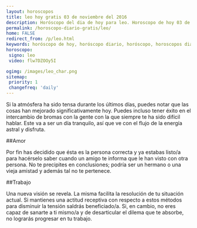 ```yaml
---
layout: horoscopos
title: leo hoy gratis 03 de noviembre del 2016 
description: Horóscopo del dia de hoy para leo. Horoscopo de hoy 03 de noviembre del 2016. Las predicciones de amor, trabajo, vida personal gratis.
permalink: /horoscopo-diario-gratis/leo/
home: FALSE
redirect_from: /p/leo.html
keywords: horóscopo de hoy, horóscopo diario, horóscopo, horoscopos diarios gratis del dia de hoy, horóscopo diario gratis,horóscopo 2016, horóscopo esperanza gracia, horoscopo leo hoy, horoscop, horóscopos gratis, horoscopo leo, horoscopo leo 2016, Tarot, Astrologia, Zodíaco, leo, horoscopo gratis
horoscopo:
 signo: leo
 video: flw7DZOOy5I

ogimg: /images/leo_char.png
sitemap:
 priority: 1
 changefreq: 'daily'
---
```



Si la atmósfera ha sido tensa durante los últimos días, puedes notar que las cosas han mejorado significativamente hoy. Puedes incluso tener éxito en el intercambio de bromas con la gente con la que siempre te ha sido difícil hablar. Este va a ser un día tranquilo, así que ve con el flujo de la energía astral y disfruta.

##Amor

Por fin has decidido que ésta es la persona correcta y ya estabas listo/a para hacérselo saber cuando un amigo te informa que le han visto con otra persona. No te precipites en conclusiones; podría ser un hermano o una vieja amistad y además tal no te pertenece.

##Trabajo

Una nueva visión se revela. La misma facilita la resolución de tu situación actual. Si mantienes una actitud receptiva con respecto a estos métodos para disminuir la tensión saldrás beneficiado/a. Si, en cambio, no eres capaz de sanarte a ti mismo/a y de desarticular el dilema que te absorbe, no lograrás progresar en tu trabajo.